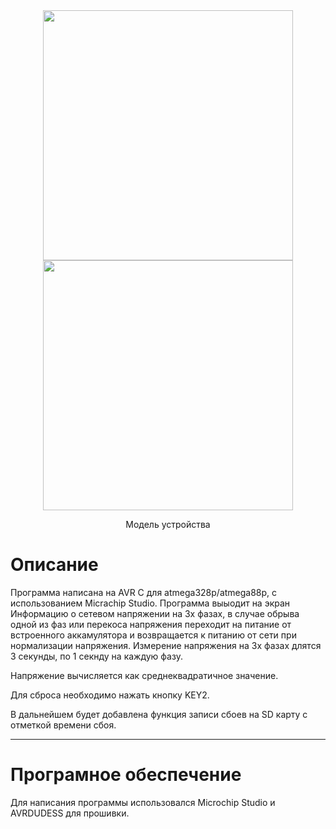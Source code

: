 <div align="center">
<img src=https://user-images.githubusercontent.com/58953935/148431745-d5d1b552-39ff-4710-a135-814ccc989305.png width="400">
<img src=https://user-images.githubusercontent.com/58953935/148431821-1e910415-706b-4529-a491-a3cc58b9a7c1.png width="400">
<p>Модель устройства</p>
</div>
                                                           
# Описание

Программа написана на AVR C для atmega328p/atmega88p, с использованием Micrachip Studio. Программа выыодит на экран Информацию о сетевом напряжении на 3х фазах, в случае обрыва одной из фаз или перекоса напряжения переходит на питание от встроенного аккамулятора и возвращается к питанию от сети при нормализации напряжения. Измерение напряжения на 3х фазах длятся 3 секунды, по 1 секнду на каждую фазу.

Напряжение вычисляется как среднеквадратичное значение.

Для сброса необходимо нажать кнопку KEY2.

В дальнейшем будет добавлена функция записи сбоев на SD карту с отметкой времени сбоя.

____

# Програмное обеспечение

Для написания программы использовался Microchip Studio и AVRDUDESS для прошивки.

